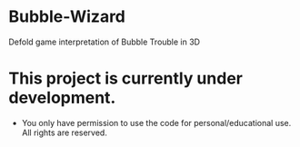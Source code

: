 # Bubble-Wizard
Defold game interpretation of Bubble Trouble in 3D
# This project is currently under development.
- You only have permission to use the code for personal/educational use. All rights are reserved.
